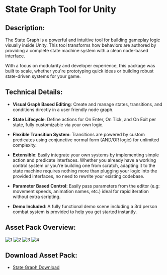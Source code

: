 # State Graph Tool for Unity
## Description:
The State Graph is a powerful and intuitive tool for building gameplay logic visually inside Unity. This tool transforms how behaviors are authored by providing a complete state machine system with a clean node-based interface.

With a focus on modularity and developer experience, this package was built to scale, whether you're prototyping quick ideas or building robust state-driven systems for your game.

## Technical Details:
- **Visual Graph Based Editing**: Create and manage states, transitions, and conditions directly in a user friendly node graph.

- **State Lifecycle**: Define actions for On Enter, On Tick, and On Exit per state, fully customizable via your own logic.

- **Flexible Transition System**: Transitions are powered by custom predicates using conjunctive normal form (AND/OR logic) for unlimited complexity.

- **Extensible**: Easily integrate your own systems by implementing simple action and predicate interfaces. Whether you already have a working control system or you're building one from scratch, adapting it to the state machine requires nothing more than plugging your logic into the provided interfaces, no need to rewrite your existing codebase.

- **Parameter Based Control**: Easily pass parameters from the editor (e.g: movement speeds, animation names, etc.) ideal for rapid iteration without extra scripting.

- **Demo Included**: A fully functional demo scene including a 3rd person combat system is provided to help you get started instantly.
   
## Asset Pack Overview:
![1](https://github.com/user-attachments/assets/bff1fc96-4109-4130-a72f-bffb1b433f58)
![2](https://github.com/user-attachments/assets/90b5f66d-ba46-4bd4-9893-8b096a17962f)
![3](https://github.com/user-attachments/assets/e30b5004-4586-4fc5-b94e-6dbb04254a4a)
![4](https://github.com/user-attachments/assets/41f6c3db-38b4-455b-b678-3dd8ac73a6a5)

## Download Asset Pack:
 - [State Graph Download](https://github.com/darkrainbowsprinkles/StateGraphTool/releases/tag/Release)

